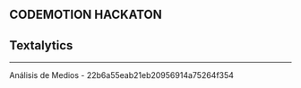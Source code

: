 CODEMOTION HACKATON
-------------------


Textalytics
-----------
------------------
Análisis de Medios - 22b6a55eab21eb20956914a75264f354
